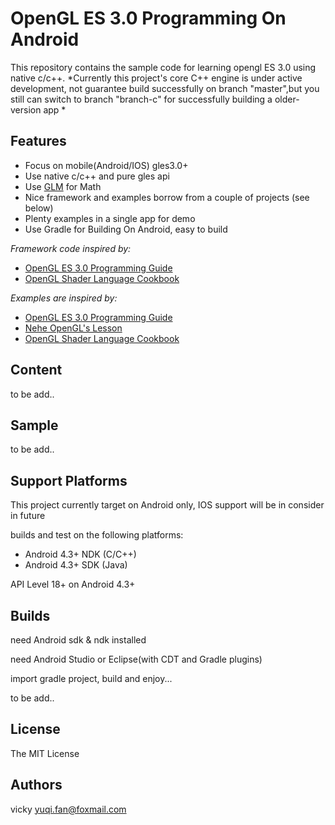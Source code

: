 OpenGL ES 3.0 Programming On Android
===============================

This repository contains the sample code for learning opengl ES 3.0 using native c/c++.
*Currently this project's core C++ engine is under active development, not guarantee build successfully on branch "master",but you still can switch to branch "branch-c" for successfully building a older-version app *

## Features ##
* Focus on mobile(Android/IOS) gles3.0+
* Use native c/c++ and pure gles api
* Use [GLM](http://glm.g-truc.net/0.9.6/index.html) for Math
* Nice framework and examples borrow from a couple of projects (see below)
* Plenty examples in a single app for demo
* Use Gradle for Building On Android, easy to build

*Framework code inspired by:*

* [OpenGL ES 3.0 Programming Guide](http://www.opengles-book.com)
* [OpenGL Shader Language Cookbook](https://github.com/daw42/glslcookbook)

*Examples are inspired by:*

* [OpenGL ES 3.0 Programming Guide](http://www.opengles-book.com)
* [Nehe OpenGL's Lesson](http://nehe.gamedev.net/)
* [OpenGL Shader Language Cookbook](https://github.com/daw42/glslcookbook)

## Content ##
to be add..

## Sample ##
to be add..

## Support Platforms ##
This project currently target on Android only, IOS support will be in consider in future

builds and test on the following platforms:

* Android 4.3+ NDK (C/C++)
* Android 4.3+ SDK (Java)

API Level 18+ on Android 4.3+

## Builds ##
need Android sdk & ndk installed

need Android Studio or Eclipse(with CDT and Gradle plugins) 

import gradle project, build and enjoy...

to be add..

## License ##
The MIT License

## Authors ##
vicky yuqi.fan@foxmail.com

